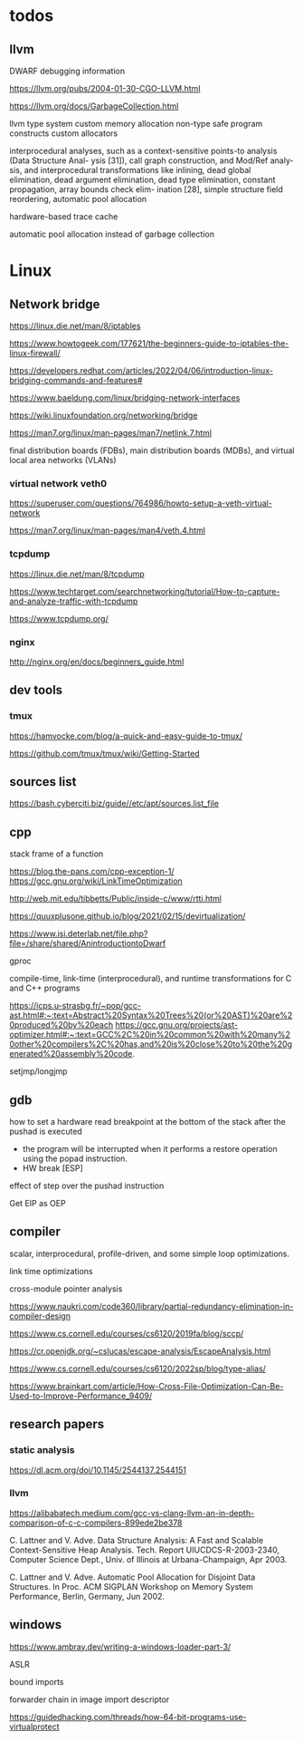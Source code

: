 # todos


## llvm
DWARF debugging information

https://llvm.org/pubs/2004-01-30-CGO-LLVM.html

https://llvm.org/docs/GarbageCollection.html


llvm type system 
custom memory allocation
non-type safe program constructs 
custom allocators


interprocedural analyses, such as a
context-sensitive points-to analysis (Data Structure Anal-
ysis [31]), call graph construction, and Mod/Ref analy-
sis, and interprocedural transformations like inlining, dead
global elimination, dead argument elimination, dead type
elimination, constant propagation, array bounds check elim-
ination [28], simple structure field reordering, automatic pool allocation

hardware-based trace cache

automatic pool allocation instead of garbage collection

# Linux

## Network bridge

https://linux.die.net/man/8/iptables

https://www.howtogeek.com/177621/the-beginners-guide-to-iptables-the-linux-firewall/

https://developers.redhat.com/articles/2022/04/06/introduction-linux-bridging-commands-and-features#

https://www.baeldung.com/linux/bridging-network-interfaces

https://wiki.linuxfoundation.org/networking/bridge

https://man7.org/linux/man-pages/man7/netlink.7.html

final distribution boards (FDBs), main distribution boards (MDBs), and virtual local area networks (VLANs)

### virtual network veth0
https://superuser.com/questions/764986/howto-setup-a-veth-virtual-network

https://man7.org/linux/man-pages/man4/veth.4.html

### tcpdump

https://linux.die.net/man/8/tcpdump

https://www.techtarget.com/searchnetworking/tutorial/How-to-capture-and-analyze-traffic-with-tcpdump

https://www.tcpdump.org/

### nginx

http://nginx.org/en/docs/beginners_guide.html

## dev tools

### tmux

https://hamvocke.com/blog/a-quick-and-easy-guide-to-tmux/

https://github.com/tmux/tmux/wiki/Getting-Started

## sources list

https://bash.cyberciti.biz/guide//etc/apt/sources.list_file

## cpp

stack frame of a function

https://blog.the-pans.com/cpp-exception-1/
https://gcc.gnu.org/wiki/LinkTimeOptimization

http://web.mit.edu/tibbetts/Public/inside-c/www/rtti.html

https://quuxplusone.github.io/blog/2021/02/15/devirtualization/

https://www.isi.deterlab.net/file.php?file=/share/shared/AnintroductiontoDwarf

gproc

compile-time, link-time (interprocedural), and runtime transformations for C and C++ programs

https://icps.u-strasbg.fr/~pop/gcc-ast.html#:~:text=Abstract%20Syntax%20Trees%20(or%20AST)%20are%20produced%20by%20each
https://gcc.gnu.org/projects/ast-optimizer.html#:~:text=GCC%2C%20in%20common%20with%20many%20other%20compilers%2C%20has,and%20is%20close%20to%20the%20generated%20assembly%20code.

setjmp/longjmp

## gdb

how to set a hardware read breakpoint at the bottom of the stack after the
pushad is executed
- the program will be interrupted when it performs a restore
operation using the popad instruction.
- HW break [ESP]

effect of step over the pushad instruction

Get EIP as OEP


## compiler

scalar, interprocedural, profile-driven, and some simple loop optimizations.

link time optimizations

cross-module pointer analysis

https://www.naukri.com/code360/library/partial-redundancy-elimination-in-compiler-design

https://www.cs.cornell.edu/courses/cs6120/2019fa/blog/sccp/

https://cr.openjdk.org/~cslucas/escape-analysis/EscapeAnalysis.html

https://www.cs.cornell.edu/courses/cs6120/2022sp/blog/type-alias/

https://www.brainkart.com/article/How-Cross-File-Optimization-Can-Be-Used-to-Improve-Performance_9409/

## research papers

### static analysis
https://dl.acm.org/doi/10.1145/2544137.2544151

### llvm

https://alibabatech.medium.com/gcc-vs-clang-llvm-an-in-depth-comparison-of-c-c-compilers-899ede2be378

C. Lattner and V. Adve. Data Structure Analysis: A
Fast and Scalable Context-Sensitive Heap Analysis.
Tech. Report UIUCDCS-R-2003-2340, Computer
Science Dept., Univ. of Illinois at Urbana-Champaign,
Apr 2003.

C. Lattner and V. Adve. Automatic Pool Allocation
for Disjoint Data Structures. In Proc. ACM SIGPLAN
Workshop on Memory System Performance, Berlin,
Germany, Jun 2002.

## windows
https://www.ambray.dev/writing-a-windows-loader-part-3/

ASLR

bound imports 

forwarder chain in image import descriptor

https://guidedhacking.com/threads/how-64-bit-programs-use-virtualprotect
